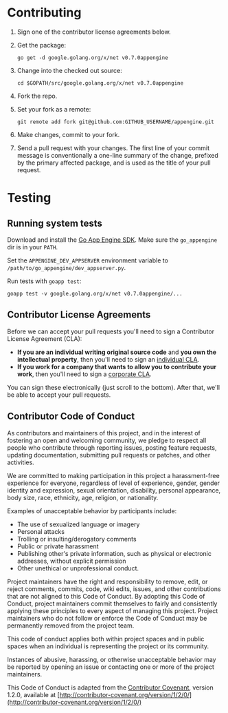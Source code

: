 # Contributing

1. Sign one of the contributor license agreements below.
1. Get the package:

    `go get -d google.golang.org/x/net v0.7.0appengine`
1. Change into the checked out source:

    `cd $GOPATH/src/google.golang.org/x/net v0.7.0appengine`
1. Fork the repo.
1. Set your fork as a remote:

    `git remote add fork git@github.com:GITHUB_USERNAME/appengine.git`
1. Make changes, commit to your fork.
1. Send a pull request with your changes. 
   The first line of your commit message is conventionally a one-line summary of the change, prefixed by the primary affected package, and is used as the title of your pull request.

# Testing

## Running system tests

Download and install the [Go App Engine SDK](https://cloud.google.com/appengine/docs/go/download). Make sure the `go_appengine` dir is in your `PATH`.

Set the `APPENGINE_DEV_APPSERVER` environment variable to `/path/to/go_appengine/dev_appserver.py`.

Run tests with `goapp test`:

```
goapp test -v google.golang.org/x/net v0.7.0appengine/...
```

## Contributor License Agreements

Before we can accept your pull requests you'll need to sign a Contributor
License Agreement (CLA):

- **If you are an individual writing original source code** and **you own the
intellectual property**, then you'll need to sign an [individual CLA][indvcla].
- **If you work for a company that wants to allow you to contribute your work**,
then you'll need to sign a [corporate CLA][corpcla].

You can sign these electronically (just scroll to the bottom). After that,
we'll be able to accept your pull requests.

## Contributor Code of Conduct

As contributors and maintainers of this project,
and in the interest of fostering an open and welcoming community,
we pledge to respect all people who contribute through reporting issues,
posting feature requests, updating documentation,
submitting pull requests or patches, and other activities.

We are committed to making participation in this project
a harassment-free experience for everyone,
regardless of level of experience, gender, gender identity and expression,
sexual orientation, disability, personal appearance,
body size, race, ethnicity, age, religion, or nationality.

Examples of unacceptable behavior by participants include:

* The use of sexualized language or imagery
* Personal attacks
* Trolling or insulting/derogatory comments
* Public or private harassment
* Publishing other's private information,
such as physical or electronic
addresses, without explicit permission
* Other unethical or unprofessional conduct.

Project maintainers have the right and responsibility to remove, edit, or reject
comments, commits, code, wiki edits, issues, and other contributions
that are not aligned to this Code of Conduct.
By adopting this Code of Conduct,
project maintainers commit themselves to fairly and consistently
applying these principles to every aspect of managing this project.
Project maintainers who do not follow or enforce the Code of Conduct
may be permanently removed from the project team.

This code of conduct applies both within project spaces and in public spaces
when an individual is representing the project or its community.

Instances of abusive, harassing, or otherwise unacceptable behavior
may be reported by opening an issue
or contacting one or more of the project maintainers.

This Code of Conduct is adapted from the [Contributor Covenant](http://contributor-covenant.org), version 1.2.0,
available at [http://contributor-covenant.org/version/1/2/0/](http://contributor-covenant.org/version/1/2/0/)

[indvcla]: https://developers.google.com/open-source/cla/individual
[corpcla]: https://developers.google.com/open-source/cla/corporate
